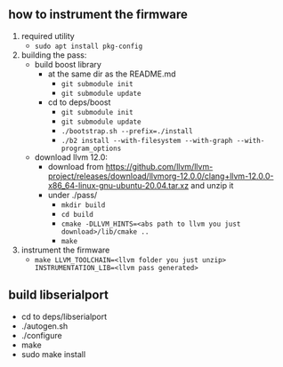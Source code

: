 ## how to instrument the firmware
1. required utility
    - `sudo apt install pkg-config`
2. building the pass:
    - build boost library
        - at the same dir as the README.md
            - `git submodule init`
            - `git submodule update`
        - cd to deps/boost
            - `git submodule init`
            - `git submodule update`
            - `./bootstrap.sh --prefix=./install`
            - `./b2 install --with-filesystem --with-graph --with-program_options`
    - download llvm 12.0:
        - download from https://github.com/llvm/llvm-project/releases/download/llvmorg-12.0.0/clang+llvm-12.0.0-x86_64-linux-gnu-ubuntu-20.04.tar.xz and unzip it
        - under ./pass/
            - `mkdir build`
            - `cd build`
            - `cmake -DLLVM_HINTS=<abs path to llvm you just download>/lib/cmake ..`
            - `make`
3. instrument the firmware
    - `make LLVM_TOOLCHAIN=<llvm folder you just unzip> INSTRUMENTATION_LIB=<llvm pass generated>`

## build libserialport
- cd to deps/libserialport
- ./autogen.sh
- ./configure
- make
- sudo make install
